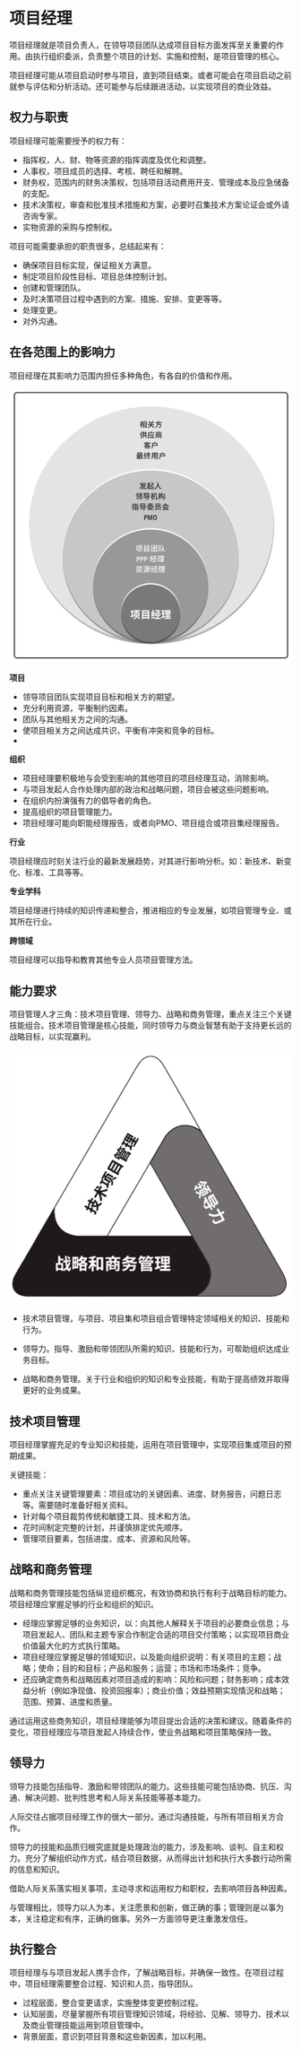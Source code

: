 # 项目经理

项目经理就是项目负责人，在领导项目团队达成项目目标方面发挥至关重要的作用。由执行组织委派，负责整个项目的计划、实施和控制，是项目管理的核心。

项目经理可能从项目启动时参与项目，直到项目结束。或者可能会在项目启动之前就参与评估和分析活动。还可能参与后续跟进活动，以实现项目的商业效益。

## 权力与职责

项目经理可能需要授予的权力有：

- 指挥权，人、财、物等资源的指挥调度及优化和调整。
- 人事权，项目成员的选择、考核、聘任和解聘。
- 财务权，范围内的财务决策权，包括项目活动费用开支、管理成本及应急储备的支配。
- 技术决策权，审查和批准技术措施和方案，必要时召集技术方案论证会或外请咨询专家。
- 实物资源的采购与控制权。

项目可能需要承担的职责很多，总结起来有：

- 确保项目目标实现，保证相关方满意。
- 制定项目阶段性目标、项目总体控制计划。
- 创建和管理团队。
- 及时决策项目过程中遇到的方案、措施、安排、变更等等。
- 处理变更。
- 对外沟通。

## 在各范围上的影响力

项目经理在其影响力范围内担任多种角色，有各自的价值和作用。

![pm_manager_scope](pm_manager_scope.png)

**项目**

- 领导项目团队实现项目目标和相关方的期望。
- 充分利用资源，平衡制约因素。
- 团队与其他相关方之间的沟通。
- 使项目相关方之间达成共识，平衡有冲突和竞争的目标。
- 

**组织**

- 项目经理要积极地与会受到影响的其他项目的项目经理互动，消除影响。
- 与项目发起人合作处理内部的政治和战略问题，项目会被这些问题影响。
- 在组织内扮演强有力的倡导者的角色。
- 提高组织的项目管理能力。
- 项目经理可能向职能经理报告，或者向PMO、项目组合或项目集经理报告。

**行业**

项目经理应时刻关注行业的最新发展趋势，对其进行影响分析。如：新技术、新变化、标准、工具等等。

**专业学科**

项目经理进行持续的知识传递和整合，推进相应的专业发展，如项目管理专业、或其所在行业。

**跨领域**

项目经理可以指导和教育其他专业人员项目管理方法。

## 能力要求

项目管理人才三角：技术项目管理、领导力、战略和商务管理，重点关注三个关键技能组合。技术项目管理是核心技能，同时领导力与商业智慧有助于支持更长远的战略目标，以实现赢利。

![pm_manager_triangle](pm_manager_triangle.png)

- 技术项目管理，与项目、项目集和项目组合管理特定领域相关的知识、技能和行为。

- 领导力。指导、激励和带领团队所需的知识、技能和行为，可帮助组织达成业务目标。

- 战略和商务管理。关于行业和组织的知识和专业技能，有助于提高绩效并取得更好的业务成果。

## 技术项目管理

项目经理掌握充足的专业知识和技能，运用在项目管理中，实现项目集或项目的预期成果。

关键技能：

- 重点关注关键管理要素：项目成功的关键因素、进度、财务报告，问题日志等。需要随时准备好相关资料。
- 针对每个项目裁剪传统和敏捷工具、技术和方法。
- 花时间制定完整的计划，并谨慎排定优先顺序。
- 管理项目要素，包括进度、成本、资源和风险等。

## 战略和商务管理
战略和商务管理技能包括纵览组织概况，有效协商和执行有利于战略目标的能力。项目经理应掌握足够的行业和组织的知识。

- 经理应掌握足够的业务知识，以：向其他人解释关于项目的必要商业信息；与项目发起人、团队和主题专家合作制定合适的项目交付策略；以实现项目商业价值最大化的方式执行策略。
- 项目经理应掌握足够的领域知识，以及能向组织说明：有关项目的主题；战略；使命；目的和目标；产品和服务；运营；市场和市场条件；竞争。
- 还应确定商务和战略因素对项目造成的影响：风险和问题；财务影响；成本效益分析（例如净现值、投资回报率）；商业价值；效益预期实现情況和战略；范围、预算、进度和质量。

通过运用这些商务知识，项目经理能够为项目提出合适的决策和建议。随着条件的变化，项目经理应与项目发起人持续合作，使业务战略和项目策略保持一致。

## 领导力

领导力技能包括指导、激励和带领团队的能力。这些技能可能包括协商、抗压、沟通、解决问题、批判性思考和人际关系技能等基本能力。

人际交往占据项目经理工作的很大一部分。通过沟通技能，与所有项目相关方合作。

领导力的技能和品质归根究底就是处理政治的能力，涉及影响、谈判、自主和权力。充分了解组织动作方式，结合项目数据，从而得出计划和执行大多数行动所需的信息和知识。

借助人际关系落实相关事项，主动寻求和运用权力和职权，去影响项目各种因素。

与管理相比，领导力以人为本，关注愿景和创新，做正确的事；管理则是以事为本，关注稳定和有序，正确的做事。另外一方面领导更注重激发信任。

## 执行整合

项目经理与与项目发起人携手合作，了解战略目标，并确保一致性。在项目过程中，项目经理需要整合过程、知识和人员，指导团队。

- 过程层面，整合变更请求，实施整体变更控制过程。
- 认知层面，尽量掌握所有项目管理知识领域，将经验、见解、领导力、技术以及商业管理技能运用到项目管理中。
- 背景层面，意识到项目背景和这些新因素，加以利用。


